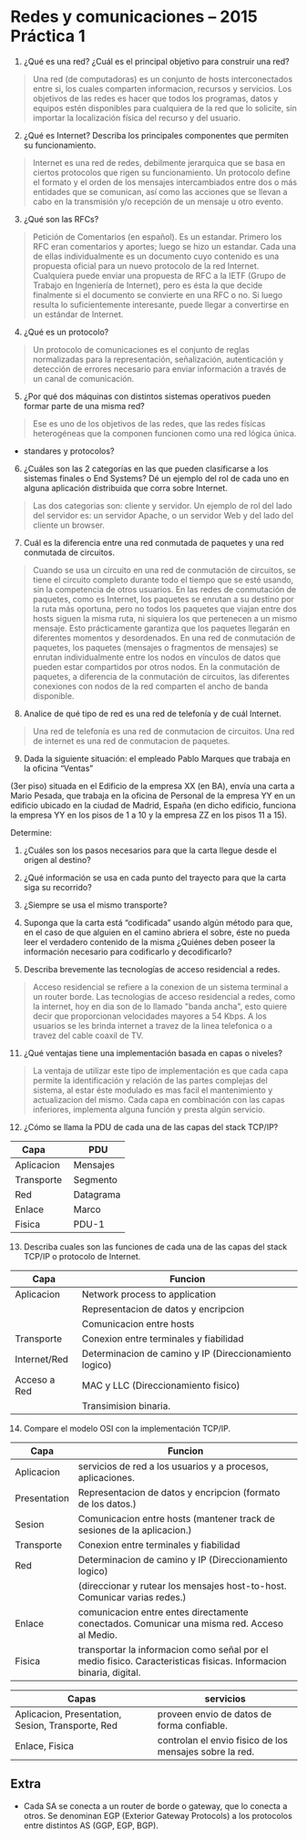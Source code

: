 Redes y comunicaciones – 2015 Práctica 1
========================================


1. ¿Qué es una red? ¿Cuál es el principal objetivo para construir una red?

  > Una red (de computadoras) es un conjunto de hosts interconectados entre si,
  > los cuales comparten informacion, recursos y servicios. Los objetivos de
  > las redes es hacer que todos los programas, datos y equipos estén
  > disponibles para cualquiera de la red que lo solicite, sin importar la
  > localización física del recurso y del usuario.

2. ¿Qué es Internet? Describa los principales componentes que permiten su
funcionamiento.

  > Internet es una red de redes, debilmente jerarquica que se basa en ciertos
  > protocolos que rigen su funcionamiento. Un protocolo define el formato y el
  > orden de los mensajes intercambiados entre dos o más entidades que se
  > comunican, así como las acciones que se llevan a cabo en la transmisión y/o
  > recepción de un mensaje u otro evento.

  <!-- tcp/ip, routers... -->
  <!-- &#45; hardware? -->

3. ¿Qué son las RFCs?

  > Petición de Comentarios (en español). Es un estandar. Primero los RFC eran
  > comentarios y aportes; luego se hizo un estandar. Cada una de ellas
  > individualmente es un documento cuyo contenido es una propuesta oficial
  > para un nuevo protocolo de la red Internet. Cualquiera puede enviar una
  > propuesta de RFC a la IETF (Grupo de Trabajo en Ingeniería de Internet),
  > pero es ésta la que decide finalmente si el documento se convierte en una
  > RFC o no. Si luego resulta lo suficientemente interesante, puede llegar a
  > convertirse en un estándar de Internet.

4. ¿Qué es un protocolo?

  > Un protocolo de comunicaciones es el conjunto de reglas normalizadas para
  > la representación, señalización, autenticación y detección de errores
  > necesario para enviar información a través de un canal de comunicación.

5. ¿Por qué dos máquinas con distintos sistemas operativos pueden formar parte
   de una misma red?

  > Ese es uno de los objetivos de las redes, que las redes físicas
  > heterogéneas que la componen funcionen como una red lógica única.

  - standares y protocolos?

6. ¿Cuáles son las 2 categorías en las que pueden clasificarse a los sistemas
   finales o End Systems? Dé un ejemplo del rol de cada uno en alguna
   aplicación distribuida que corra sobre Internet.

  > Las dos categorias son: cliente y servidor. Un ejemplo de rol del lado del
  > servidor es: un servidor Apache, o un servidor Web y del lado del cliente
  > un browser.

7. Cuál es la diferencia entre una red conmutada de paquetes y una red
   conmutada de circuitos.

  > Cuando se usa un circuito en una red de conmutación de circuitos, se tiene
  > el circuito completo durante todo el tiempo que se esté usando, sin la
  > competencia de otros usuarios. En las redes de conmutación de paquetes,
  > como es Internet, los paquetes se enrutan a su destino por la ruta más
  > oportuna, pero no todos los paquetes que viajan entre dos hosts siguen la
  > misma ruta, ni siquiera los que pertenecen a un mismo mensaje. Esto
  > prácticamente garantiza que los paquetes llegarán en diferentes momentos y
  > desordenados. En una red de conmutación de paquetes, los paquetes (mensajes
  > o fragmentos de mensajes) se enrutan individualmente entre los nodos en
  > vínculos de datos que pueden estar compartidos por otros nodos. En la
  > conmutación de paquetes, a diferencia de la conmutación de circuitos, las
  > diferentes conexiones con nodos de la red comparten el ancho de banda
  > disponible.

8. Analice de qué tipo de red es una red de telefonía y de cuál Internet.

  > Una red de telefonía es una red de conmutacion de circuitos.
  > Una red de internet es una red de conmutacion de paquetes.

9. Dada la siguiente situación: el empleado Pablo Marques que trabaja en la
   oficina “Ventas”

  (3er piso) situada en el Edificio de la empresa XX (en BA), envía una carta a
  Mario Pesada, que trabaja en la oficina de Personal de la empresa YY en un
  edificio ubicado en la ciudad de Madrid, España (en dicho edificio, funciona
  la empresa YY en los pisos de 1 a 10 y la empresa ZZ en los pisos 11 a 15).

  Determine:

  1. ¿Cuáles son los pasos necesarios para que la carta llegue desde el origen
     al destino?

  2. ¿Qué información se usa en cada punto del trayecto para que la carta siga
     su recorrido?

  3. ¿Siempre se usa el mismo transporte?

  4. Suponga que la carta está “codificada” usando algún método para que, en el
     caso de que alguien en el camino abriera el sobre, éste no pueda leer el
     verdadero contenido de la misma ¿Quiénes deben poseer la información
     necesario para codificarlo y decodificarlo?

10. Describa brevemente las tecnologías de acceso residencial a redes.

  > Acceso residencial se refiere a la conexion de un sistema terminal a un
  > router borde. Las tecnologias de acceso residencial a redes, como la
  > internet, hoy en dia son de lo llamado "banda ancha", esto quiere decir que
  > proporcionan velocidades mayores a 54 Kbps. A los usuarios se les brinda
  > internet a travez de la linea telefonica o a travez del cable coaxil de TV.

11. ¿Qué ventajas tiene una implementación basada en capas o niveles?

  > La ventaja de utilizar este tipo de implementación es que cada capa permite
  > la identificación y relación de las partes complejas del sistema, al estar
  > éste modulado es mas facil el mantenimiento y actualizacion del mismo. Cada
  > capa en combinación con las capas inferiores, implementa alguna función y
  > presta algún servicio.

12. ¿Cómo se llama la PDU de cada una de las capas del stack TCP/IP?


   Capa        |  PDU
  -------------|--------------
  Aplicacion   | Mensajes
  Transporte   | Segmento
  Red          | Datagrama
  Enlace       | Marco
  Fisica       | PDU-1   

13. Describa cuales son las funciones de cada una de las capas del stack TCP/IP
    o protocolo de Internet.

  Capa         | Funcion
  -------------|-------------------------------------------------------
  Aplicacion   | Network process to application
               | Representacion de datos y encripcion
               | Comunicacion entre hosts
  Transporte   | Conexion entre terminales y fiabilidad
  Internet/Red | Determinacion de camino y IP (Direccionamiento logico)
  Acceso a Red | MAC y LLC (Direccionamiento fisico)
               | Transimision binaria.

14. Compare el modelo OSI con la implementación TCP/IP.

  Capa           | Funcion
  ---------------|-------------------------------------------------------------------------------------------------------------------
  Aplicacion     | servicios de red a los usuarios y a procesos, aplicaciones.
  Presentation   | Representacion de datos y encripcion (formato de los datos.)
  Sesion         | Comunicacion entre hosts (mantener track de sesiones de la aplicacion.)
  Transporte     | Conexion entre terminales y fiabilidad
  Red            | Determinacion de camino y IP (Direccionamiento logico)
                 | (direccionar y rutear los mensajes host-to-host. Comunicar varias redes.)
  Enlace         | comunicacion entre entes directamente conectados. Comunicar una misma red. Acceso al Medio.
  Fisica         | transportar la informacion como señal por el medio fisico. Caracteristicas fisicas. Informacion binaria, digital.




  Capas                                              | servicios
  -------------------------------------------------- | --------------------------------------------------------
  Aplicacion, Presentation, Sesion, Transporte, Red  | proveen envio de datos de forma confiable.
  Enlace, Fisica                                     | controlan el envio fisico de los mensajes sobre la red.

Extra
-----

  - Cada SA se conecta a un router de borde o gateway, que lo conecta a otros.
    Se denominan EGP (Exterior Gateway Protocols) a los protocolos entre
    distintos AS (GGP, EGP, BGP).
